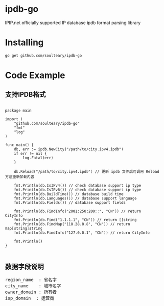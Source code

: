 # ipdb-go

IPIP.net officially supported IP database ipdb format parsing library

# Installing

```bash
go get github.com/soulteary/ipdb-go
```

# Code Example

## 支持IPDB格式
<pre>
<code>
package main

import (
	"github.com/soulteary/ipdb-go"
	"fmt"
	"log"
)

func main() {
	db, err := ipdb.NewCity("/path/to/city.ipv4.ipdb")
	if err != nil {
		log.Fatal(err)
	}

	db.Reload("/path/to/city.ipv4.ipdb") // 更新 ipdb 文件后可调用 Reload 方法重新加载内容

	fmt.Println(db.IsIPv4()) // check database support ip type
	fmt.Println(db.IsIPv6()) // check database support ip type
	fmt.Println(db.BuildTime()) // database build time
	fmt.Println(db.Languages()) // database support language
	fmt.Println(db.Fields()) // database support fields

	fmt.Println(db.FindInfo("2001:250:200::", "CN")) // return CityInfo
	fmt.Println(db.Find("1.1.1.1", "CN")) // return []string
	fmt.Println(db.FindMap("118.28.8.8", "CN")) // return map[string]string
	fmt.Println(db.FindInfo("127.0.0.1", "CN")) // return CityInfo

	fmt.Println()
}
</code>
</pre>
## 数据字段说明
<pre>
region_name  : 省名字 
city_name    : 城市名字 
owner_domain : 所有者  
isp_domain  : 运营商 
</pre>
